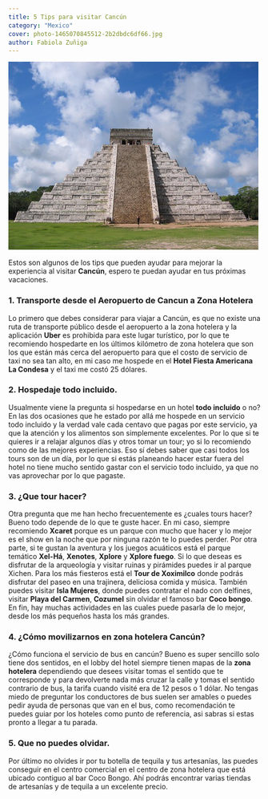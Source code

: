 ```yaml
---
title: 5 Tips para visitar Cancún
category: "Mexico"
cover: photo-1465070845512-2b2dbdc6df66.jpg
author: Fabiola Zuñiga
---
```


![piramide](./photo-1465070845512-2b2dbdc6df66.jpg)

Estos son algunos de los tips que pueden ayudar para mejorar la experiencia al visitar **Cancún**, espero te puedan ayudar en tus próximas vacaciones.

### 1. Transporte desde el Aeropuerto de Cancun a Zona Hotelera
Lo primero que debes considerar para viajar a Cancún, es que no existe una ruta de transporte público desde el aeropuerto a la zona hotelera y la aplicación **Uber** es prohibida para este lugar turístico, por lo que te recomiendo hospedarte en los últimos kilómetro de zona hotelera que son los que están más cerca del aeropuerto para que el costo de servicio de taxi no sea tan alto, en mi caso me hospede en el **Hotel Fiesta Americana La Condesa** y el taxi me costó 25 dólares.

### 2. Hospedaje todo incluido.
Usualmente viene la pregunta si hospedarse en un hotel **todo incluido** o no? En las dos ocasiones que he estado por allá me hospede en un servicio todo incluido y la verdad vale cada centavo que pagas por este servicio, ya que la atención y los alimentos son simplemente excelentes. Por lo que si te quieres ir a relajar algunos días y otros tomar un tour; yo si lo recomiendo como de las mejores experiencias. Eso sí debes saber que casi todos los tours son de un día, por lo que si estás planeando hacer estar fuera del hotel no tiene mucho sentido gastar con el servicio todo incluido, ya que no vas aprovechar por lo que pagaste.

### 3. ¿Que tour hacer?
Otra pregunta que me han hecho frecuentemente es ¿cuales tours hacer? Bueno todo depende de lo que te guste hacer. En mi caso, siempre recomiendo **Xcaret** porque es un parque con mucho que hacer y lo mejor es el show en la noche que por ninguna razón te lo puedes perder. Por otra parte, si te gustan la aventura y los juegos acuáticos está el parque temático **Xel-Há**, **Xenotes**, **Xplore** y **Xplore fuego**. Si lo que deseas es disfrutar de la arqueología y visitar ruinas y pirámides puedes ir al parque Xichen. Para los más fiesteros está el **Tour de Xoximilco** donde podrás disfrutar del paseo en una trajinera, deliciosa comida y música. También puedes visitar **Isla Mujeres**, donde puedes contratar el nado con delfines, visitar **Playa del Carmen**, **Cozumel** sin olvidar el famoso bar **Coco bongo**. En fin, hay muchas actividades en las cuales puede pasarla de lo mejor, desde los más pequeños hasta los más grandes.

### 4. ¿Cómo movilizarnos en zona hotelera Cancún?
¿Cómo funciona el servicio de bus en cancún? Bueno es super sencillo solo tiene dos sentidos, en el lobby del hotel siempre tienen mapas de la **zona hotelera** dependiendo que desees visitar tomas el sentido que te corresponde y para devolverte nada más cruzar la calle y tomas el sentido contrario de bus, la tarifa cuando visité era de 12 pesos o 1 dólar. No tengas miedo de preguntar los conductores de bus suelen ser amables o puedes pedir ayuda de personas que van en el bus, como recomendación te puedes guiar por los hoteles como punto de referencia, asi sabras si estas pronto a llegar a tu parada.

### 5. Que no puedes olvidar.
Por último no olvides ir por tu botella de tequila y tus artesanías, las puedes conseguir en el centro comercial en el centro de zona hotelera que está ubicado contiguo al bar Coco Bongo. Ahí podrás encontrar varias tiendas de artesanías y de tequila a un excelente precio.
